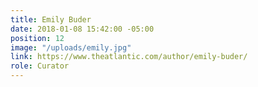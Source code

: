 ```yaml
---
title: Emily Buder
date: 2018-01-08 15:42:00 -05:00
position: 12
image: "/uploads/emily.jpg"
link: https://www.theatlantic.com/author/emily-buder/
role: Curator
---
```


